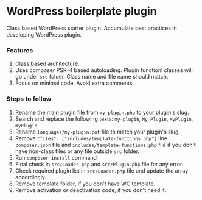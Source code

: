 # WordPress boilerplate plugin
Class based WordPress starter plugin. Accumulate best practices in developing WordPress plugin.

### Features
1. Class based architecture.
2. Uses composer PSR-4 based autoloading. Plugin functionl classes will go under `src` folder. Class name and file name should match.
3. Focus on minimal code. Avoid extra comments.

### Steps to follow
1. Rename the main plugin file from `my-plugin.php` to your plugin's slug.
2. Search and replace the following texts: `my-plugin`, `My Plugin`, `MyPlugin`, `myPlugin`
3. Rename `languages/my-plugin.pot` file to match your plugin's slug.
4. Remove `"files": ["includes/template-functions.php"]` line `composer.json` file and `includes/template-functions.php` file if you don't have non-class files or any file outside `src` folder.
5. Run `composer install` command
6. Final check in `src/Loader.php` and `src/Plugin.php` file for any error.
7. Check required plugin list in `src/Loader.php` file and update the array accordingly.
8. Remove template folder, if you don't have WC template.
9. Remove activation or deactivation code, if you don't need it.
